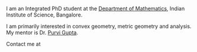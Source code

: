 I am an Integrated PhD student at the [Department of Mathematics](https://math.iisc.ac.in/), Indian Institute of Science, Bangalore. 

I am primarily interested in convex geometry, metric geometry and analysis. My mentor is Dr. [Purvi Gupta](https://math.iisc.ac.in/~purvigupta/).

Contact me at


<!---
AnantNarayanan/AnantNarayanan is a ✨ special ✨ repository because its `README.md` (this file) appears on your GitHub profile.
You can click the Preview link to take a look at your changes.
--->
